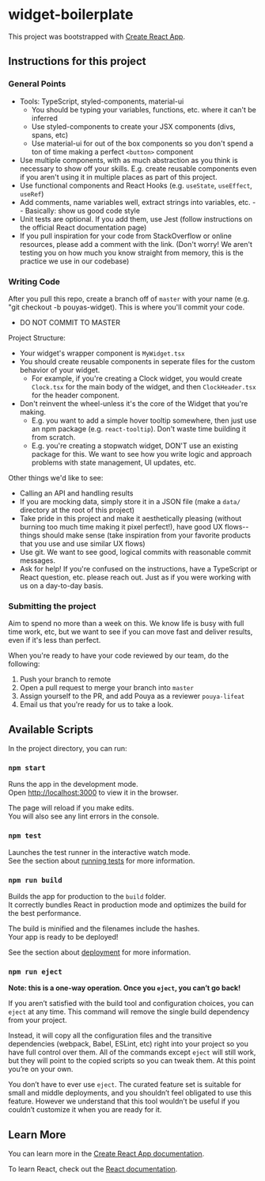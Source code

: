 # widget-boilerplate

This project was bootstrapped with [Create React App](https://github.com/facebook/create-react-app).

## Instructions for this project
### General Points
- Tools: TypeScript, styled-components, material-ui
    - You should be typing your variables, functions, etc. where it can't be inferred
    - Use styled-components to create your JSX components (divs, spans, etc)
    - Use material-ui for out of the box components so you don't spend a ton of time making a perfect `<button>` component
- Use multiple components, with as much abstraction as you think is necessary to show off your skills. E.g. create reusable components even if you aren't using it in multiple places as part of this project. 
- Use functional components and React Hooks (e.g. `useState`, `useEffect`, `useRef`)
- Add comments, name variables well, extract strings into variables, etc. -- Basically: show us good code style
- Unit tests are optional. If you add them, use Jest (follow instructions on the official React documentation page)
- If you pull inspiration for your code from StackOverflow or online resources, please add a comment with the link. (Don't worry! We aren't testing you on how much you know straight from memory, this is the practice we use in our codebase)

### Writing Code
After you pull this repo, create a branch off of `master` with your name (e.g. "git checkout -b pouyas-widget). This is where you'll commit your code. 
- DO NOT COMMIT TO MASTER

Project Structure:
- Your widget's wrapper component is `MyWidget.tsx`
- You should create reusable components in seperate files for the custom behavior of your widget. 
    - For example, if you're creating a Clock widget, you would create `Clock.tsx` for the main body of the widget, and then `ClockHeader.tsx` for the header component. 
- Don't reinvent the wheel-unless it's the core of the Widget that you're making. 
    - E.g. you want to add a simple hover tooltip somewhere, then just use an npm package (e.g. `react-tooltip`). Don't waste time building it from scratch. 
    - E.g. you're creating a stopwatch widget, DON'T use an existing package for this. We want to see how you write logic and approach problems with state management, UI updates, etc.

Other things we'd like to see: 
- Calling an API and handling results
- If you are mocking data, simply store it in a JSON file (make a `data/` directory at the root of this project)
- Take pride in this project and make it aesthetically pleasing (without burning too much time making it pixel perfect!), have good UX flows--things should make sense (take inspiration from your favorite products that you use and use similar UX flows)
- Use git. We want to see good, logical commits with reasonable commit messages. 
- Ask for help! If you're confused on the instructions, have a TypeScript or React question, etc. please reach out. Just as if you were working with us on a day-to-day basis. 

### Submitting the project
Aim to spend no more than a week on this. We know life is busy with full time work, etc, but we want to see if you can move fast and deliver results, even if it's less than perfect. 

When you're ready to have your code reviewed by our team, do the following:
1. Push your branch to remote
2. Open a pull request to merge your branch into `master`
3. Assign yourself to the PR, and add Pouya as a reviewer `pouya-lifeat`
4. Email us that you're ready for us to take a look.



## Available Scripts

In the project directory, you can run:

### `npm start`

Runs the app in the development mode.\
Open [http://localhost:3000](http://localhost:3000) to view it in the browser.

The page will reload if you make edits.\
You will also see any lint errors in the console.

### `npm test`

Launches the test runner in the interactive watch mode.\
See the section about [running tests](https://facebook.github.io/create-react-app/docs/running-tests) for more information.

### `npm run build`

Builds the app for production to the `build` folder.\
It correctly bundles React in production mode and optimizes the build for the best performance.

The build is minified and the filenames include the hashes.\
Your app is ready to be deployed!

See the section about [deployment](https://facebook.github.io/create-react-app/docs/deployment) for more information.

### `npm run eject`

**Note: this is a one-way operation. Once you `eject`, you can’t go back!**

If you aren’t satisfied with the build tool and configuration choices, you can `eject` at any time. This command will remove the single build dependency from your project.

Instead, it will copy all the configuration files and the transitive dependencies (webpack, Babel, ESLint, etc) right into your project so you have full control over them. All of the commands except `eject` will still work, but they will point to the copied scripts so you can tweak them. At this point you’re on your own.

You don’t have to ever use `eject`. The curated feature set is suitable for small and middle deployments, and you shouldn’t feel obligated to use this feature. However we understand that this tool wouldn’t be useful if you couldn’t customize it when you are ready for it.

## Learn More

You can learn more in the [Create React App documentation](https://facebook.github.io/create-react-app/docs/getting-started).

To learn React, check out the [React documentation](https://reactjs.org/).
